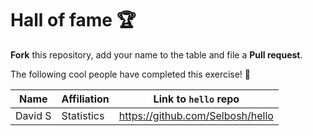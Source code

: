 # Hall of fame :trophy:

**Fork** this repository, add your name to the table and file a **Pull request**.

The following cool people have completed this exercise! :metal:

Name                | Affiliation        | Link to `hello` repo
--------------------|--------------------|----------------------
David S             | Statistics         | https://github.com/Selbosh/hello
